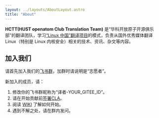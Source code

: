 ```yaml
---
layout: ../layouts/AboutLayout.astro
title: "About"
---
```


**HCTT(HUST openatom Club Translation Team)** 是“华科开放原子开源俱乐部”的翻译团队，学习[“Linux 中国”翻译项目](https://github.com/LCTT/TranslateProject)的模式，负责从国外优秀媒体翻译 Linux（特别是 Linux 内核安全）相关的技术、资讯、杂文等内容。

## 加入我们
请首先加入我们的[飞书群](https://applink.feishu.cn/client/chat/chatter/add_by_link?link_token=4e3g0475-2966-40c7-a713-3fcf43893a67)，加群时请说明是“志愿者”。

新加入的成员，请：

1. 修改你的飞书群昵称为“译者-YOUR_GITEE_ID”。
2. 请在开始贡献前[签署CLA](https://gitee.com/organizations/hust-open-atom-club/cla/hust_open_atom_club_cla)。
2. 阅读 [WIKI](https://gitee.com/hust-open-atom-club/translate-project/wikis) 了解如何开始。
3. 遇到不解之处，请在群内发问。